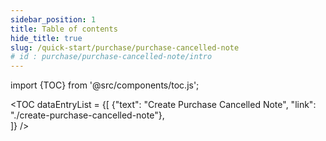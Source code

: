 ```yaml
---
sidebar_position: 1
title: Table of contents
hide_title: true
slug: /quick-start/purchase/purchase-cancelled-note 
# id : purchase/purchase-cancelled-note/intro
---
```


import {TOC} from '@src/components/toc.js';

<TOC
dataEntryList = {[
{"text": "Create Purchase Cancelled Note", "link": "./create-purchase-cancelled-note"},  
]}
/>
